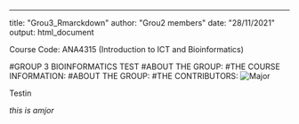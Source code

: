 ---
title: "Grou3_Rmarckdown"
author: "Grou2 members"
date: "28/11/2021"
output: html_document

Course Code: ANA4315 (Introduction to ICT and Bioinformatics)

#GROUP 3 BIOINFORMATICS TEST
#ABOUT THE GROUP:
#THE COURSE INFORMATION:
#ABOUT THE GROUP:
#THE CONTRIBUTORS: 
![Major](https://user-images.githubusercontent.com/95003138/143775084-a702bed8-6dd1-4b86-8abf-e478d386bb5a.jpg)

Testin 

*this is amjor*
